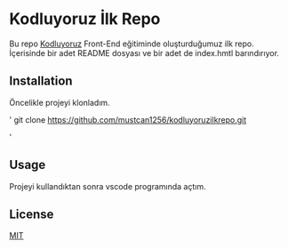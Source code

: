 # Kodluyoruz İlk Repo

Bu repo [Kodluyoruz](https://kodluyoruz.org) Front-End eğitiminde oluşturduğumuz ilk repo. İçerisinde bir adet README dosyası ve bir adet de index.hmtl barındırıyor.

## Installation

Öncelikle projeyi klonladım.

'
git clone https://github.com/mustcan1256/kodluyoruzilkrepo.git

'

## Usage

Projeyi kullandıktan sonra vscode programında açtım.

## License

[MIT](https://choosealicense.com/)
